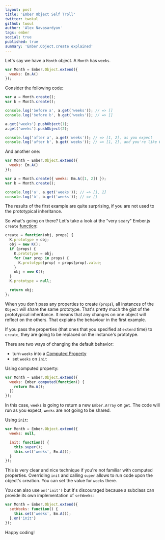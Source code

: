 ```yaml
---
layout: post
title: 'Ember Object Self Troll'
twitter: twokul
github: twoul
author: 'Alex Navasardyan'
tags: ember
social: true
published: true
summary: 'Ember.Object.create explained'
---
```


Let's say we have a `Month` object. A `Month` has `weeks`.

```javascript
var Month = Ember.Object.extend({
  weeks: Em.A()
});
```

Consider the following code:

```javascript
var a = Month.create();
var b = Month.create();

console.log('before a', a.get('weeks')); // => []
console.log('before b', b.get('weeks')); // => []

a.get('weeks').pushObject(1);
a.get('weeks').pushObject(2);

console.log('after a', a.get('weeks')); // => [1, 2], as you expect
console.log('after b', b.get('weeks')); // => [1, 2], and you're like O_o
```

And another one:

```javascript
var Month = Ember.Object.extend({
  weeks: Em.A()
});

var a = Month.create({ weeks: Em.A([1, 2]) });
var b = Month.create();

console.log('a', a.get('weeks')); // => [1, 2]
console.log('b', b.get('weeks')); // => []
```

The results of the first example are quite surprising, if you are not used
to the prototypical inheritance.

So what's going on there? Let's take a look at the "very scary" Ember.js `create` [function](https://github.com/emberjs/ember.js/blob/master/packages_es6/ember-metal/lib/platform.js#L39-L52):

```javascript
create = function(obj, props) {
  K.prototype = obj;
  obj = new K();
  if (props) {
    K.prototype = obj;
    for (var prop in props) {
      K.prototype[prop] = props[prop].value;
    }
    obj = new K();
  }
  K.prototype = null;

  return obj;
};
```

When you don't pass any properties to create (`props`), all instances of
the `Object` will share the same prototype. That's pretty much the gist
of the prototypical inheritance. It means that any changes on one object will
reflect on the others. That explains the behaviour in the first example.

If you pass the properties (that ones that you specified at `extend` time) to `create`,
they are going to be replaced on the instance's prototype.

There are two ways of changing the default behavior:

+ turn `weeks` into a [Computed Property](http://reefpoints.dockyard.com/2013/09/04/computed_properties_in_ember_js.html)
+ set `weeks` on `init`

Using computed property:

```javascript
var Month = Ember.Object.extend({
  weeks: Ember.computed(function() {
    return Em.A();
  })
});
```

In this case, `weeks` is going to return a new `Ember.Array` on `get`.
The code will run as you expect, `weeks` are not going to be shared.

Using `init`:

```javascript
var Month = Ember.Object.extend({
  weeks: null,

  init: function() {
    this.super();
    this.set('weeks', Em.A());
  }
});
```

This is very clear and nice technique if you're not familiar with computed properties.
Overriding `init` and calling `super` allows to run code upon the object's creation.
You can set the value for `weeks` there.

You can also use `on('init')` but it's discouraged because a subclass can provide
its own implementation of `setWeeks`:

```javascript
var Month = Ember.Object.extend({
  setWeeks: function() {
    this.set('weeks', Em.A());
  }.on('init')
});
```

Happy coding!
